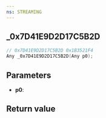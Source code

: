 ```yaml
---
ns: STREAMING
---
```

## _0x7D41E9D2D17C5B2D

```c
// 0x7D41E9D2D17C5B2D 0x1B3521F4
Any _0x7D41E9D2D17C5B2D(Any p0);
```


## Parameters
* **p0**: 

## Return value
